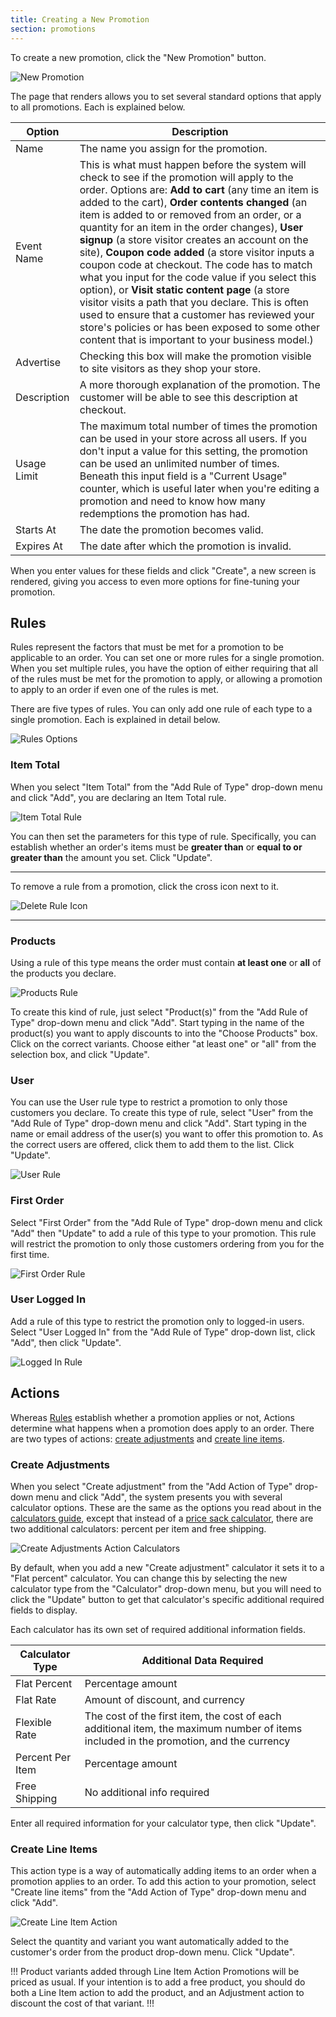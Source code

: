 ```yaml
---
title: Creating a New Promotion
section: promotions
---
```


To create a new promotion, click the "New Promotion" button.

![New Promotion](../../../images/user/promotions/new_promotion.jpg)

The page that renders allows you to set several standard options that apply to all promotions. Each is explained below.

Option | Description
|---|---|
Name | The name you assign for the promotion.
Event Name | This is what must happen before the system will check to see if the promotion will apply to the order. Options are: **Add to cart** (any time an item is added to the cart), **Order contents changed** (an item is added to or removed from an order, or a quantity for an item in the order changes), **User signup** (a store visitor creates an account on the site), **Coupon code added** (a store visitor inputs a coupon code at checkout. The code has to match what you input for the code value if you select this option), or **Visit static content page** (a store visitor visits a path that you declare. This is often used to ensure that a customer has reviewed your store's policies or has been exposed to some other content that is important to your business model.)
Advertise | Checking this box will make the promotion visible to site visitors as they shop your store.
Description | A more thorough explanation of the promotion. The customer will be able to see this description at checkout.
Usage Limit | The maximum total number of times the promotion can be used in your store across all users. If you don't input a value for this setting, the promotion can be used an unlimited number of times. Beneath this input field is a "Current Usage" counter, which is useful later when you're editing a promotion and need to know how many redemptions the promotion has had.
Starts At | The date the promotion becomes valid.
Expires At | The date after which the promotion is invalid.

When you enter values for these fields and click "Create", a new screen is rendered, giving you access to even more options for fine-tuning your promotion.

## Rules

Rules represent the factors that must be met for a promotion to be applicable to an order. You can set one or more rules for a single promotion. When you set multiple rules, you have the option of either requiring that all of the rules must be met for the promotion to apply, or allowing a promotion to apply to an order if even one of the rules is met.

There are five types of rules. You can only add one rule of each type to a single promotion. Each is explained in detail below.

![Rules Options](../../../images/user/promotions/rules_options.jpg)

### Item Total

When you select "Item Total" from the "Add Rule of Type" drop-down menu and click "Add", you are declaring an Item Total rule.

![Item Total Rule](../../../images/user/promotions/item_total_rule.jpg)

You can then set the parameters for this type of rule. Specifically, you can establish whether an order's items must be **greater than** or **equal to or greater than** the amount you set. Click "Update".

***
To remove a rule from a promotion, click the cross icon next to it.

![Delete Rule Icon](../../../images/user/promotions/delete_rule_icon.jpg)
***

### Products

Using a rule of this type means the order must contain **at least one** or **all** of the products you declare.

![Products Rule](../../../images/user/promotions/products_rule.jpg)

To create this kind of rule, just select "Product(s)" from the "Add Rule of Type" drop-down menu and click "Add". Start typing in the name of the product(s) you want to apply discounts to into the "Choose Products" box. Click on the correct variants. Choose either "at least one" or "all" from the selection box, and click "Update".

### User

You can use the User rule type to restrict a promotion to only those customers you declare. To create this type of rule, select "User" from the "Add Rule of Type" drop-down menu and click "Add". Start typing in the name or email address of the user(s) you want to offer this promotion to. As the correct users are offered, click them to add them to the list. Click "Update".

![User Rule](../../../images/user/promotions/user_rule.jpg)

### First Order

Select "First Order" from the "Add Rule of Type" drop-down menu and click "Add" then "Update" to add a rule of this type to your promotion. This rule will restrict the promotion to only those customers ordering from you for the first time.

![First Order Rule](../../../images/user/promotions/first_order_rule.jpg)

### User Logged In

Add a rule of this type to restrict the promotion only to logged-in users. Select "User Logged In" from the "Add Rule of Type" drop-down list, click "Add", then click "Update".

![Logged In Rule](../../../images/user/promotions/logged_in_rule.jpg)

## Actions

Whereas [Rules](#rules) establish whether a promotion applies or not, Actions determine what happens when a promotion does apply to an order. There are two types of actions: [create adjustments](#create-adjustments) and [create line items](#create-line-items).

### Create Adjustments

When you select "Create adjustment" from the "Add Action of Type" drop-down menu and click "Add", the system presents you with several calculator options. These are the same as the options you read about in the [calculators guide](/user/shipments/calculators.html), except that instead of a [price sack calculator](/user/shipments/calculators.html#price-sack), there are two additional calculators: percent per item and free shipping.

![Create Adjustments Action Calculators](../../../images/user/promotions/create_adjustment.jpg)

By default, when you add a new "Create adjustment" calculator it sets it to a "Flat percent" calculator. You can change this by selecting the new calculator type from the "Calculator" drop-down menu, but you will need to click the "Update" button to get that calculator's specific additional required fields to display.

Each calculator has its own set of required additional information fields.

Calculator Type | Additional Data Required
|---|---|
Flat Percent | Percentage amount
Flat Rate | Amount of discount, and currency
Flexible Rate | The cost of the first item, the cost of each additional item, the maximum number of items included in the promotion, and the currency
Percent Per Item | Percentage amount
Free Shipping | No additional info required

Enter all required information for your calculator type, then click "Update".

### Create Line Items

This action type is a way of automatically adding items to an order when a promotion applies to an order. To add this action to your promotion, select "Create line items" from the "Add Action of Type" drop-down menu and click "Add".

![Create Line Item Action](../../../images/user/promotions/create_line_item.jpg)

Select the quantity and variant you want automatically added to the customer's order from the product drop-down menu. Click "Update".

!!!
Product variants added through Line Item Action Promotions will be priced as usual. If your intention is to add a free product, you should do both a Line Item action to add the product, and an Adjustment action to discount the cost of that variant.
!!!
